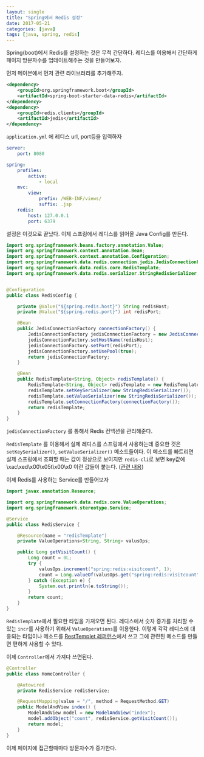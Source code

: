```yaml
---
layout: single
title: "Spring에서 Redis 설정"
date: 2017-05-21
categories: [java]
tags: [java, spring, redis]
---
```


Spring(boot)에서 Redis를 설정하는 것은 무척 간단하다. 레디스를 이용해서 간단하게 페이지 방문자수를 업데이트해주는 것을 만들어보자.

먼저 메이븐에서 먼저 관련 라이브러리를 추가해주자.

```xml
<dependency>
    <groupId>org.springframework.boot</groupId>
    <artifactId>spring-boot-starter-data-redis</artifactId>
</dependency>
<dependency>
    <groupId>redis.clients</groupId>
    <artifactId>jedis</artifactId>
</dependency>
```

`application.yml` 에 레디스 url, port등을 입력하자

```yaml
server:
    port: 8080

spring:
    profiles:
        active:
            - local
    mvc:
        view:
            prefix: /WEB-INF/views/
            suffix: .jsp
    redis:
        host: 127.0.0.1
        port: 6379
```

설정은 이것으로 끝났다. 이제 스프링에서 레디스를 읽어올 Java Config를 만든다.

```java
import org.springframework.beans.factory.annotation.Value;
import org.springframework.context.annotation.Bean;
import org.springframework.context.annotation.Configuration;
import org.springframework.data.redis.connection.jedis.JedisConnectionFactory;
import org.springframework.data.redis.core.RedisTemplate;
import org.springframework.data.redis.serializer.StringRedisSerializer;


@Configuration
public class RedisConfig {

	private @Value("${spring.redis.host}") String redisHost;
	private @Value("${spring.redis.port}") int redisPort;

	@Bean
	public JedisConnectionFactory connectionFactory() {
		JedisConnectionFactory jedisConnectionFactory = new JedisConnectionFactory();
		jedisConnectionFactory.setHostName(redisHost);
		jedisConnectionFactory.setPort(redisPort);
		jedisConnectionFactory.setUsePool(true);
		return jedisConnectionFactory;
	}

	@Bean
	public RedisTemplate<String, Object> redisTemplate() {
		RedisTemplate<String, Object> redisTemplate = new RedisTemplate<>();
		redisTemplate.setKeySerializer(new StringRedisSerializer());
		redisTemplate.setValueSerializer(new StringRedisSerializer());
		redisTemplate.setConnectionFactory(connectionFactory());
		return redisTemplate;
	}
}
```

`jedisConnectionFactory` 를 통해서 Redis 컨넥션을 관리해준다.

`RedisTemplate` 를 이용해서 실제 레디스를 스프링에서 사용하는데 중요한 것은 `setKeySerializer()`, `setValueSerializer()` 메소드들이다. 이 메소드를 빠트리면 실제 스프링에서 조회할 때는 값이 정상으로 보이지만 `redis-cli`로 보면 key값에 \xac\xed\x00\x05t\x00\x0 이런 값들이 붙는다. ([관련 내용](http://stackoverflow.com/questions/31608394/get-set-value-from-redis-using-redistemplate))

이제 Redis를 사용하는 Service를 만들어보자

```java
import javax.annotation.Resource;

import org.springframework.data.redis.core.ValueOperations;
import org.springframework.stereotype.Service;

@Service
public class RedisService {

	@Resource(name = "redisTemplate")
	private ValueOperations<String, String> valusOps;

	public Long getVisitCount() {
		Long count = 0L;
		try {
			valusOps.increment("spring:redis:visitcount", 1);
			count = Long.valueOf(valusOps.get("spring:redis:visitcount"));
		} catch (Exception e) {
			System.out.println(e.toString());
		}
		return count;
	}
}
```

`RedisTemplate`에서 필요한 타입을 가져오면 된다. 레디스에서 숫자 증가를 처리할 수 있는 `incr`를 사용하기 위해서 `ValueOperations`를 이용한다. 이렇게 각각 레디스에 대응되는 타입이나 메소드를 [RestTemplet 레퍼런스](http://docs.spring.io/spring-data/redis/docs/current/api/org/springframework/data/redis/core/RedisTemplate.html)에서 쓰고 그에 관련된 메소드를 만들면 편하게 사용할 수 있다.

이제 `Controller`에서 가져다 쓰면된다.

```java
@Controller
public class HomeController {

	@Autowired
	private RedisService redisService;

	@RequestMapping(value = "/", method = RequestMethod.GET)
	public ModelAndView index() {
		ModelAndView model = new ModelAndView("index");
		model.addObject("count", redisService.getVisitCount());
		return model;
	}
}
```

이제 페이지에 접근할때마다 방문자수가 증가한다.
